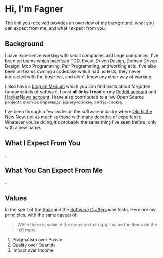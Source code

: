 # Hi, I'm Fagner

The link you received provides an overview of my background, what you can expect from me, and what I expect from you.

## Background

I have experience working with small companies and large companies. I've been on teams which practiced TDD, Event-Driven Design, Domain Driven Design, Mob Programming, Pair Programming, and working solo. I've also been on teams owning a codebase which had no tests, they never interacted with the business, and didn't know any other way of working.

I also have a [blog on Medium](https://medium.com/@fagnerbrack) which you can find posts about forgotten fundamentals of software. I post **all links I read** on my [Reddit account](https://reddit.com/user/fagnerbrack) and [HackerNews account](https://news.ycombinator.com/submitted?id=fagnerbrack). I have also contributed to a few Open Source projects such as [impress.js](https://github.com/impress/impress.js), [jquery-cookie](https://github.com/carhartl), and [js-cookie](https://github.com/js-cookie/js-cookie).

I've been through a few cycles in the software industry where [Old Is the New New](https://www.youtube.com/watch?v=AbgsfeGvg3E), not as much as those with many decades of experience. Whatever you're doing, it's probably the same thing I've seen before, only with a new name.

## What I Expect From You

..

## What You Can Expect From Me

..

## Values

In the spirit of the [Agile](https://agilemanifesto.org/) and the [Software Crafters](http://manifesto.softwarecraftsmanship.org/) manifesto. Here are my principles, with the same caveat of:

> While there is value in the items on the right, I value the items on the left more

1. Pragmatism over Purism
2. Quality over Quantity
3. Impact over Income
